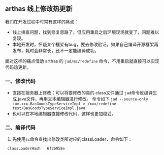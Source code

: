 ## arthas 线上修改热更新
我们在开发过程中时常有这样的痛点：
* 线上排查问题，找到修复思路了，但应用重启之后环境现场就变了，问题难以复现。  
* 本地开发时，怀疑某个框架有bug，要去修改验证。如果自己编译开源框架再发布，耗时会非常长，还不一定能编译成功。 

面对这样的痛点借助 arthas 的 `jad/mc/redefine` 命令，不用重启就直接可以实现代码热更新。

### 一、修改代码 
* 直接在服务器上修改：可以将要修改的类的.class文件通过 `jad`命令反编译生成.java文件，再用文本编辑器进行修改。
命令如下  `jad --source-only com.xxx.BasGoodsTypeServiceImpl > /xxx/redefine-test/BasGoodsTypeServiceImpl.java`
* 也可以在本地编辑器直接修改代码，这样也更加稳妥。

### 二、编译代码
1. 先使用`sc`命令查找出修改类所对应的classLoader，命令如下：  
``` sc -d *BasGoodsTypeServiceImpl | grep classLoaderHash  
 classLoaderHash   6f2b958e
 ```

